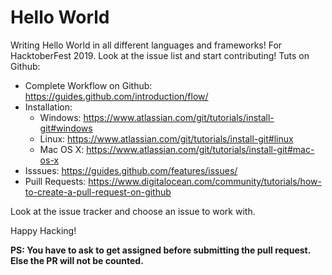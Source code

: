 # Hello World
Writing Hello World in all different languages and frameworks! For HacktoberFest 2019.
Look at the issue list and start contributing!
Tuts on Github:
 - Complete Workflow on Github: https://guides.github.com/introduction/flow/
 - Installation:
    - Windows: https://www.atlassian.com/git/tutorials/install-git#windows
    - Linux: https://www.atlassian.com/git/tutorials/install-git#linux
    - Mac OS X: https://www.atlassian.com/git/tutorials/install-git#mac-os-x
 - Isssues: https://guides.github.com/features/issues/
 - Puill Requests: https://www.digitalocean.com/community/tutorials/how-to-create-a-pull-request-on-github
 
Look at the issue tracker and choose an issue to work with.

Happy Hacking!
 
**PS: You have to ask to get assigned before submitting the pull request. Else the PR will not be counted.**
